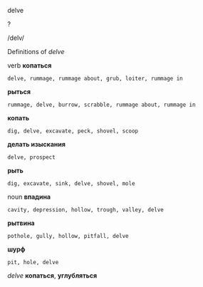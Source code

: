 delve

?

/delv/

Definitions of _delve_

verb
**копаться**

    delve, rummage, rummage about, grub, loiter, rummage in
**рыться**

    rummage, delve, burrow, scrabble, rummage about, rummage in
**копать**

    dig, delve, excavate, peck, shovel, scoop
**делать изыскания**

    delve, prospect
**рыть**

    dig, excavate, sink, delve, shovel, mole

noun
**впадина**

    cavity, depression, hollow, trough, valley, delve
**рытвина**

    pothole, gully, hollow, pitfall, delve
**шурф**

    pit, hole, delve

_delve_
**копаться**, **углубляться**